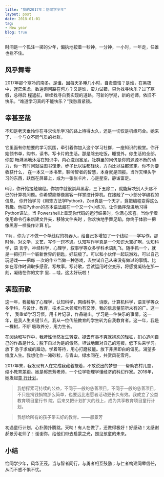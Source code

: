 ```yaml
---
title: "我的2017年：恰同学少年"
layout: post
date: 2018-01-01
tag:
- New year
blog: true
---
```


时间是一个孤注一掷的少年，偏执地按着一秒钟，一分钟，一小时，一年走，任谁也拦不住。

## 风乎舞雩

2017年那个寒冷的南冬。是谁，因每天多睡几小时，自责苦恼？是谁，在黑夜中，迷茫焦虑，数遍询问路在何方？又是谁，蛮力试错，只为找寻快乐？过了寒假，总得启
程返航，继续找寻自我实现的道路。可新的学期，新的老师，依旧不快乐。“难道学习真的不能快乐？“我愁眉紧锁。

## 幸甚至哉

不知是老天垂怜你在寻求快乐学习的路上待得太久，还是一切仅是机缘巧合。她来了，一个与众不同气质的社群。

它里面有你想要的学习氛围，牵引着你加入这个学习社群，一座知识的殿堂。你开始领书单，购书，读书，写卡片的生活。那是除去吃饭，睡觉外，你生活的全部。你酣
畅淋漓地沐浴在知识中，内心滋润富足。社群里的同侪是你的源源不断的动力，你一有时间就往图书馆走，步子比以往都轻快，方向比以往都坚定。你不为要收获什么，
在一本又一本书里，聆听智者的智慧，本身就是回报。当昨天埋头学习的东西，跃然在屏幕上，成为一张张卡片，心是星空，静谧富足。

6月，你开始接触编程。你初中就很崇拜黑客，三下五除二，就能解决别人头疼不已的计算机问题。你希望能够像黑客一样掌控计算机。在接触了一小部分学编程的信息，
你开始学习《用笨方法学Python》，Zed真是一个天才，竟把编程变得这么有趣。他把Python的基本语法藏在一个又一个小练习，让你循序渐进地习得Python语法。当
Powershell上呈现你代码的运行结果时，你满心欢喜。当你学着使用命令行来新建文件夹，移除文件夹时 ，你欢快地手舞足蹈。你终于体验一把像黑客一样操作计算
机。

11月，你为了不做一个单线程的机器人，给自己多增加了一个线程——学写作。那时候，对文学，文艺，写作一窍不通。认知写作学真是一个知识大宝矿啊，认知科学，语
言学，神经科学，心理学，叙事学等众多学科术语乱飞，随手抓一个，就是一把打开一个崭新世界的钥匙，好玩极了。可以和小伙伴一起玩游戏，可以自己玩游戏——把每
一次的作业当做一种游戏，去尝试自己从来没有做过的事情。比如在写作时调取多感官，写故事，写诗歌，尝试运用时空变形，将感觉凝结在那一刻，凝结在你的文字
里......哇，这太好玩啦！

## 满载而歌

这一年，我接触了心理学，认知科学，网络科学，诗歌，计算机科学，语言学等众多学科，与设计，教育，技术三大领域均有交涉，我的信息量前所未有的广。这一年，
我重塑学习习惯，用卡片记录，作品输出，学习是一件快乐的事情。这一年，是我人生关键节点，我从一位传统教育的学生转为自我教育者。这一年，我是一棵树，不断
吸取养分，用力生长。

在阅读和写作中，我脾性悄然发生转变。褪去有事不爽就抱怨的轻狂，扪心追问自己的作品是什么；脱下自以为是的傲然，坦诚地面对自己的短板，低下头来学习。放下
急于求成的躁动，学着等待，用心打磨技能。放下非黑即白的偏见，渴望多维度人生。我想化作一滩砂粒，与青山，绿水同在，共赏风花雪月。

2017年末，我发现有人在完成我藏着掖着，不敢说出的梦想——帮助农村儿童，缩小教育差距。她是郝景芳老师，一个位学物理学懂经济的科幻作家。2016年，她发起[童
行计划](http://www.weplanets.com/)。

> 我想探索可持续的公益，不同于一般的慈善项目，不同于一般的慈善项目，不只是捐钱捐物那么简单，也要远比志愿者活动更长久有效。我成立了公益教育项目童行书
院，后来又把计划扩大的线上，成为共享教育项目童行计划。

> 我想给所有的孩子带去好的教育。——郝景芳

初遇童行计划，心扑腾扑腾跳。天呐！有人在做了，还做得极好！好感动！太感谢郝景芳老师了！谢谢你，给他们带去启蒙之光，照见孩童的未来。


## 小结

恰同学少年，风华正茂。当与智者同行，与勇者相互鼓励；与仁者构建同辈信任，从而不惑不惧不忧。
